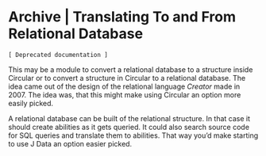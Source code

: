 ﻿Archive | Translating To and From Relational Database
=====================================================

`[ Deprecated documentation ]`

This may be a module to convert a relational database to a structure inside Circular or to convert a structure in Circular to a relational database. The idea came out of the design of the relational language *Creator* made in 2007. The idea was, that this might make using Circular an option more easily picked.

A relational database can be built of the relational structure. In that case it should create abilities as it gets queried. It could also search source code for SQL queries and translate them to abilities. That way you’d make starting to use J Data an option easier picked.
